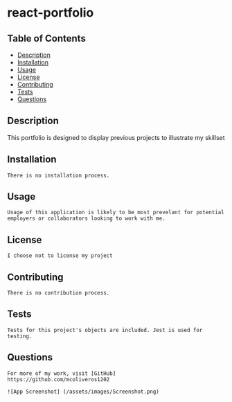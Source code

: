 # react-portfolio

## Table of Contents
  - [Description](#description)
  - [Installation](#installation)
  - [Usage](#usage)
  - [License](#license)
  - [Contributing](#how-to-contribute)
  - [Tests](#testing)
  - [Questions](#questions)

  ## Description
   This portfolio is designed to display previous projects to illustrate my skillset

  ## Installation
    There is no installation process.

  ## Usage
    Usage of this application is likely to be most prevelant for potential employers or collaborators looking to work with me.

  ## License
    I choose not to license my project 
    
    
  ## Contributing
    There is no contribution process.

  ## Tests
    Tests for this project's objects are included. Jest is used for testing.

  ## Questions

    For more of my work, visit [GitHub] 
    https://github.com/mcoliveros1202

    ![App Screenshot] (/assets/images/Screenshot.png)